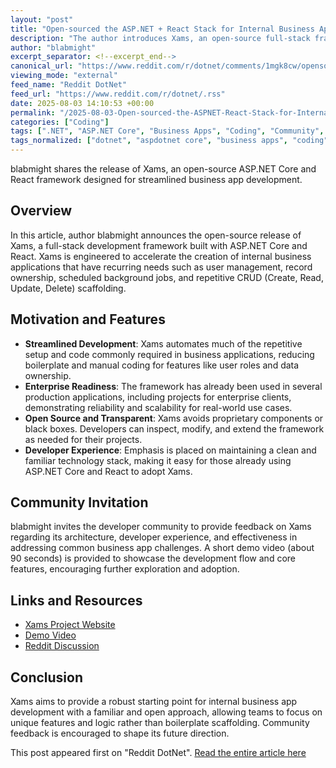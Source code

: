 ```yaml
---
layout: "post"
title: "Open-sourced the ASP.NET + React Stack for Internal Business App Development"
description: "The author introduces Xams, an open-source full-stack framework combining ASP.NET Core and React, tailored for rapid development of business applications with common requirements like user management and CRUD operations. Xams automates repetitive tasks and has already seen production use in enterprise settings."
author: "blabmight"
excerpt_separator: <!--excerpt_end-->
canonical_url: "https://www.reddit.com/r/dotnet/comments/1mgk8cw/opensourced_the_aspnet_react_stack_we_use_to/"
viewing_mode: "external"
feed_name: "Reddit DotNet"
feed_url: "https://www.reddit.com/r/dotnet/.rss"
date: 2025-08-03 14:10:53 +00:00
permalink: "/2025-08-03-Open-sourced-the-ASPNET-React-Stack-for-Internal-Business-App-Development.html"
categories: ["Coding"]
tags: [".NET", "ASP.NET Core", "Business Apps", "Coding", "Community", "CRUD Automation", "Framework", "Full Stack", "Open Source", "React", "Software Development", "User Management", "Xams"]
tags_normalized: ["dotnet", "aspdotnet core", "business apps", "coding", "community", "crud automation", "framework", "full stack", "open source", "react", "software development", "user management", "xams"]
---
```


blabmight shares the release of Xams, an open-source ASP.NET Core and React framework designed for streamlined business app development.<!--excerpt_end-->

## Overview

In this article, author blabmight announces the open-source release of Xams, a full-stack development framework built with ASP.NET Core and React. Xams is engineered to accelerate the creation of internal business applications that have recurring needs such as user management, record ownership, scheduled background jobs, and repetitive CRUD (Create, Read, Update, Delete) scaffolding.

## Motivation and Features

- **Streamlined Development**: Xams automates much of the repetitive setup and code commonly required in business applications, reducing boilerplate and manual coding for features like user roles and data ownership.
- **Enterprise Readiness**: The framework has already been used in several production applications, including projects for enterprise clients, demonstrating reliability and scalability for real-world use cases.
- **Open Source and Transparent**: Xams avoids proprietary components or black boxes. Developers can inspect, modify, and extend the framework as needed for their projects.
- **Developer Experience**: Emphasis is placed on maintaining a clean and familiar technology stack, making it easy for those already using ASP.NET Core and React to adopt Xams.

## Community Invitation

blabmight invites the developer community to provide feedback on Xams regarding its architecture, developer experience, and effectiveness in addressing common business app challenges. A short demo video (about 90 seconds) is provided to showcase the development flow and core features, encouraging further exploration and adoption.

## Links and Resources

- [Xams Project Website](https://xams.io/)
- [Demo Video](https://www.youtube.com/watch?v=yR4OA3EauQ4&ab_channel=BenL)
- [Reddit Discussion](https://www.reddit.com/r/dotnet/comments/1mgk8cw/opensourced_the_aspnet_react_stack_we_use_to/)

## Conclusion

Xams aims to provide a robust starting point for internal business app development with a familiar and open approach, allowing teams to focus on unique features and logic rather than boilerplate scaffolding. Community feedback is encouraged to shape its future direction.

This post appeared first on "Reddit DotNet". [Read the entire article here](https://www.reddit.com/r/dotnet/comments/1mgk8cw/opensourced_the_aspnet_react_stack_we_use_to/)
